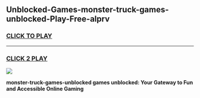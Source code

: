 
## Unblocked-Games-monster-truck-games-unblocked-Play-Free-alprv
<h3>
<a href="https://premium76.site?title=monster-truck-games-unblocked&ref=22A">CLICK TO PLAY</a></h3>
<hr>

<h3>
<a href="https://premium76.site?title=monster-truck-games-unblocked&ref=22A">CLICK 2 PLAY</a>
  
</h3>

<a href="https://premium76.site?title=monster-truck-games-unblocked&ref=22A"><img src="https://clearcache.store/games.png"></a>


**monster-truck-games-unblocked games unblocked: Your Gateway to Fun and Accessible Online Gaming**
